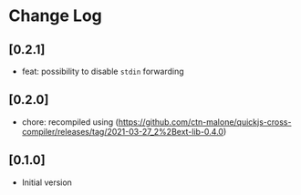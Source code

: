 # Change Log

## [0.2.1]
* feat: possibility to disable `stdin` forwarding

## [0.2.0]
* chore: recompiled using (https://github.com/ctn-malone/quickjs-cross-compiler/releases/tag/2021-03-27_2%2Bext-lib-0.4.0)

## [0.1.0]
* Initial version
